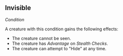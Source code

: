 ## Invisible
*Condition*  

A creature with this condition gains the following effects:
* The creature cannot be seen.
* The creature has *Advantage* on *Stealth Checks*.
* The creature can attempt to "Hide" at any time.
